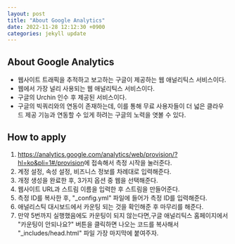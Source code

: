 ```yaml
---
layout: post
title: "About Google Analytics"
date: 2022-11-28 12:12:30 +0900
categories: jekyll update
---
```


## About Google Analytics

- 웹사이트 트래픽을 추적하고 보고하는 구글이 제공하는 웹 애널리틱스 서비스이다.
- 웹에서 가장 널리 사용되는 웹 애널리틱스 서비스이다.
- 구글의 Urchin 인수 후 제공된 서비스이다.
- 구글의 빅쿼리와의 연동이 존재하는데, 이를 통해 무료 사용자들이 더 넓은 클라우드 제공 기능과 연동할 수 있게 하려는 구글의 노력을 엿볼 수 있다.

## How to apply

1. <https://analytics.google.com/analytics/web/provision/?hl=ko&pli=1#/provision>에 접속해서 측정 시작을 눌러준다.
2. 계정 설정, 속성 설정, 비즈니스 정보를 차례대로 입력해준다.
3. 개정 생성을 완료한 후, 3가지 옵션 중 웹을 선택해준다.
4. 웹사이트 URL과 스트림 이름을 입력한 후 스트림을 만들어준다.
5. 측정 ID를 복사한 후, "_config.yml" 파일에 들어가 측정 ID를 입력해준다.
6. 애널리스틱 대시보드에서 카운팅 되는 것을 확인해준 후 마무리를 해준다.
7. 만약 5번까지 실행했음에도 카운팅이 되지 않는다면,구글 애널리틱스 홈페이지에서 "카운팅이 안되나요?" 버튼을 클릭하면 나오는 코드를 복사해서 "_includes/head.html" 파일 가장 마지막에 붙여주자.

<script src="https://utteranc.es/client.js"
        repo="Reveroftrillion/Reveroftrillion.github.io"
        issue-term="pathname"
        theme="icy-dark"
        crossorigin="anonymous"
        async>
</script>